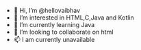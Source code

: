 - 👋 Hi, I’m @hellovaibhav
- 👀 I’m interested in HTML,C,Java and Kotlin
- 🌱 I’m currently learning Java
- 💞️ I’m looking to collaborate on html
- 📫 I am currently unavailable

<!---
hellovaibhav/hellovaibhav is a ✨ special ✨ repository because its `README.md` (this file) appears on your GitHub profile.
You can click the Preview link to take a look at your changes.
--->
